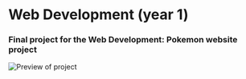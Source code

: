 # Web Development (year 1)
### Final project for the Web Development: Pokemon website project

![Preview of project](https://drive.google.com/file/d/18Cnaq-UtsAgQjNGdcOV-LMMsGnI5xNie/view?usp=drive_link)
